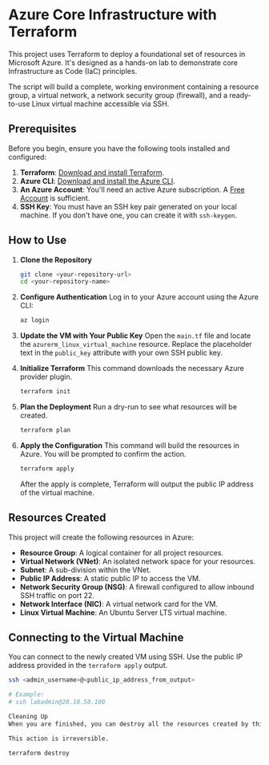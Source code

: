 # Azure Core Infrastructure with Terraform

This project uses Terraform to deploy a foundational set of resources in Microsoft Azure. It's designed as a hands-on lab to demonstrate core Infrastructure as Code (IaC) principles.

The script will build a complete, working environment containing a resource group, a virtual network, a network security group (firewall), and a ready-to-use Linux virtual machine accessible via SSH.

## Prerequisites

Before you begin, ensure you have the following tools installed and configured:

1.  **Terraform**: [Download and install Terraform](https://learn.hashicorp.com/tutorials/terraform/install-cli).
2.  **Azure CLI**: [Download and install the Azure CLI](https://docs.microsoft.com/en-us/cli/azure/install-azure-cli).
3.  **An Azure Account**: You'll need an active Azure subscription. A [Free Account](https://azure.microsoft.com/en-us/free/) is sufficient.
4.  **SSH Key**: You must have an SSH key pair generated on your local machine. If you don't have one, you can create it with `ssh-keygen`.

## How to Use

1.  **Clone the Repository**
    ```bash
    git clone <your-repository-url>
    cd <your-repository-name>
    ```

2.  **Configure Authentication**
    Log in to your Azure account using the Azure CLI:
    ```bash
    az login
    ```

3.  **Update the VM with Your Public Key**
    Open the `main.tf` file and locate the `azurerm_linux_virtual_machine` resource. Replace the placeholder text in the `public_key` attribute with your own SSH public key.

4.  **Initialize Terraform**
    This command downloads the necessary Azure provider plugin.
    ```bash
    terraform init
    ```

5.  **Plan the Deployment**
    Run a dry-run to see what resources will be created.
    ```bash
    terraform plan
    ```

6.  **Apply the Configuration**
    This command will build the resources in Azure. You will be prompted to confirm the action.
    ```bash
    terraform apply
    ```
    After the apply is complete, Terraform will output the public IP address of the virtual machine.

## Resources Created

This project will create the following resources in Azure:

* **Resource Group**: A logical container for all project resources.
* **Virtual Network (VNet)**: An isolated network space for your resources.
* **Subnet**: A sub-division within the VNet.
* **Public IP Address**: A static public IP to access the VM.
* **Network Security Group (NSG)**: A firewall configured to allow inbound SSH traffic on port 22.
* **Network Interface (NIC)**: A virtual network card for the VM.
* **Linux Virtual Machine**: An Ubuntu Server LTS virtual machine.

## Connecting to the Virtual Machine

You can connect to the newly created VM using SSH. Use the public IP address provided in the `terraform apply` output.

```bash
ssh <admin_username>@<public_ip_address_from_output>

# Example:
# ssh labadmin@20.10.50.100

Cleaning Up
When you are finished, you can destroy all the resources created by this project to avoid incurring costs.

This action is irreversible.

terraform destroy

